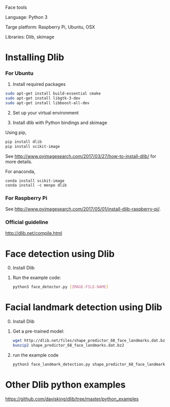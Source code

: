 Face tools

Language: Python 3

Targe platform: Raspberry Pi, Ubuntu, OSX

Libraries: Dlib, skimage

# Installing Dlib


### For Ubuntu

1. Install required packages

```bash
sudo apt-get install build-essential cmake
sudo apt-get install libgtk-3-dev
sudo apt-get install libboost-all-dev
```

2. Set up your virtual environment


3. Install dlib with Python bindings and skimage

Using pip,
```bash
pip install dlib
pip install scikit-image
```
See http://www.pyimagesearch.com/2017/03/27/how-to-install-dlib/ for more details.

For anaconda,
```
conda install scikit-image
conda install -c menpo dlib 
```


### For Raspberry Pi

See http://www.pyimagesearch.com/2017/05/01/install-dlib-raspberry-pi/.


### Official guideline 
http://dlib.net/compile.html




# Face detection using Dlib
0. Install Dlib
 
1. Run the example code:
    ```bash
    python3 face_detector.py [IMAGE-FILE-NAME]
    ```
    
# Facial landmark detection using Dlib

0. Install Dlib
1. Get a pre-trained model: 
    ```bash 
    wget http://dlib.net/files/shape_predictor_68_face_landmarks.dat.bz2
    bunzip2 shape_predictor_68_face_landmarks.dat.bz2 
    ```
 
2. run the example code 
    ```bash
    python3 face_landmark_detection.py shape_predictor_68_face_landmarks.dat [IMAGE_FILE_NAME]
    ```

# Other Dlib python examples

https://github.com/davisking/dlib/tree/master/python_examples


